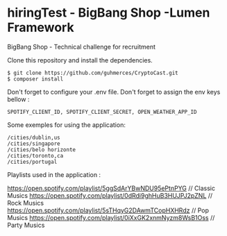 # hiringTest - BigBang Shop -Lumen Framework

BigBang Shop - Technical challenge for recruitment


Clone this repository and install the dependencies.

    $ git clone https://github.com/guhmerces/CryptoCast.git
    $ composer install

Don't forget to configure your .env file. Don't forget to assign the env keys bellow :

    SPOTIFY_CLIENT_ID, SPOTIFY_CLIENT_SECRET, OPEN_WEATHER_APP_ID


Some exemples for using the application:

    /cities/dublin,us
    /cities/singapore
    /cities/belo horizonte
    /cities/toronto,ca
    /cities/portugal
    
Playlists used in the application : 
    
   https://open.spotify.com/playlist/5ggSdArYBwNDU95ePtnPYG // Classic Musics
   https://open.spotify.com/playlist/0dRdi9ghHuB3HUJPJ2pZNL // Rock Musics
   https://open.spotify.com/playlist/5sTHqyG2DAwmTCopHXHRdz // Pop Musics
   https://open.spotify.com/playlist/0iXxGK2xnmNyzm8WsB1Oss // Party Musics
